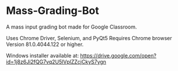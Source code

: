 # Mass-Grading-Bot
A mass input grading bot made for Google Classroom. 

Uses Chrome Driver, Selenium, and PyQt5
Requires Chrome browser Version 81.0.4044.122 or higher.



Windows installer available at: https://drive.google.com/open?id=1j8z6Ji2fQG7vq2U5lVplZZcjCkyS7ygn

